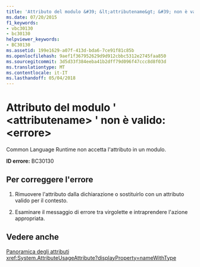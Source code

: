 ```yaml
---
title: 'Attributo del modulo &#39; &lt;attributename&gt; &#39; non è valido: &lt;errore&gt;'
ms.date: 07/20/2015
f1_keywords:
- vbc30130
- bc30130
helpviewer_keywords:
- BC30130
ms.assetid: 199e1629-a07f-413d-bda6-7ce91f81c85b
ms.openlocfilehash: 9aef1f367952629d9d912cbbc5312e2745faa850
ms.sourcegitcommit: 3d5d33f384eeba41b2dff79d096f47ccc8d8f03d
ms.translationtype: MT
ms.contentlocale: it-IT
ms.lasthandoff: 05/04/2018
---
```

# <a name="module-attribute-39ltattributenamegt39-is-not-valid-lterrorgt"></a>Attributo del modulo &#39; &lt;attributename&gt; &#39; non è valido: &lt;errore&gt;
Common Language Runtime non accetta l'attributo in un modulo.

**ID errore:** BC30130

## <a name="to-correct-this-error"></a>Per correggere l'errore

1. Rimuovere l'attributo dalla dichiarazione o sostituirlo con un attributo valido per il contesto.

2. Esaminare il messaggio di errore tra virgolette e intraprendere l'azione appropriata.

## <a name="see-also"></a>Vedere anche
 [Panoramica degli attributi](~/docs/visual-basic/programming-guide/concepts/attributes/index.md)  
 <xref:System.AttributeUsageAttribute?displayProperty=nameWithType>
